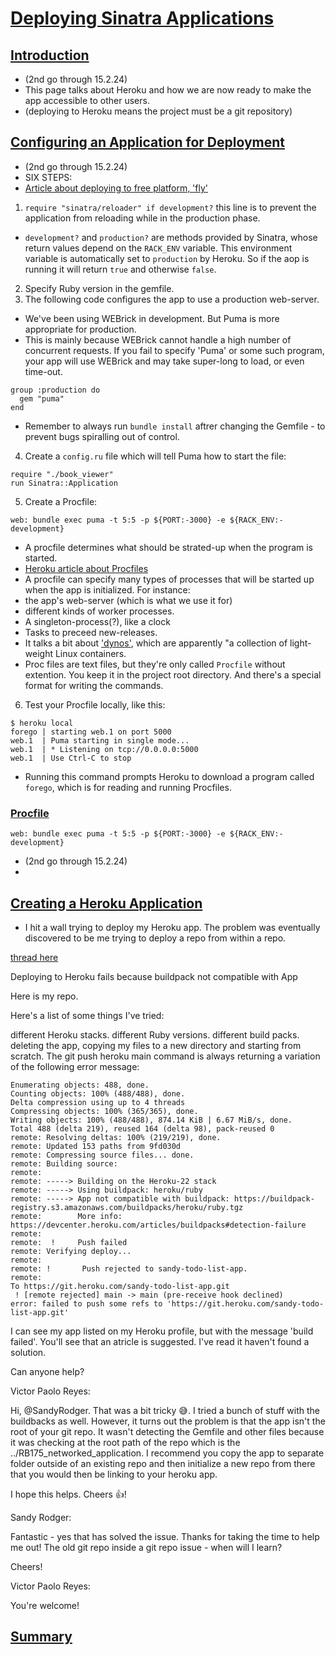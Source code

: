 # [Deploying Sinatra Applications](https://launchschool.com/lessons/26c18317/assignments)

## [Introduction](https://launchschool.com/lessons/26c18317/assignments/cf6f9a67)

- (2nd go through 15.2.24)
 - This page talks about Heroku and how we are now ready to make the app accessible to other users.
 - (deploying to Heroku means the project must be a git repository)

## [Configuring an Application for Deployment](https://launchschool.com/lessons/26c18317/assignments/ab12b730)

- (2nd go through 15.2.24)
 - SIX STEPS:
 - [Article about deploying to free platform, 'fly'](https://medium.com/@ntolasaria/how-to-fly-io-b72ab5467abe)
 1. `require "sinatra/reloader" if development?` this line is to prevent the application from reloading while in the production phase.
  - `development?` and `production?` are methods provided by Sinatra, whose return values depend on the `RACK_ENV` variable. This environment variable is automatically set to `production` by Heroku. So if the aop is running it will return `true` and otherwise `false`.
 2. Specify Ruby version in the gemfile.
 3.  The following code configures the app to use a production web-server.
  - We've been using WEBrick in development. But Puma is more appropriate for production.
  - This is mainly because WEBrick cannot handle a high number of concurrent requests. If you fail to specify 'Puma' or some such program, your app will use WEBrick and may take super-long to load, or even time-out. 

```
group :production do
  gem "puma"
end
```

- Remember to always run `bundle install` aftrer changing the Gemfile - to prevent bugs spiralling out of control.
4. Create a `config.ru` file which will tell Puma how to start the file:

```
require "./book_viewer"
run Sinatra::Application
```

5. Create a Procfile:

```
web: bundle exec puma -t 5:5 -p ${PORT:-3000} -e ${RACK_ENV:-development}
```

- A procfile determines what should be strated-up when the program is started.
- [Heroku article about Procfiles](https://devcenter.heroku.com/articles/procfile)
 - A procfile can specify many types of processes that will be started up when the app is initialized. For instance:
  - the app's web-server (which is what we use it for)
  - different kinds of worker processes.
  - A singleton-process(?), like a clock
  - Tasks to preceed new-releases.
 - It talks a bit about ['dynos'](https://devcenter.heroku.com/articles/dynos), which are apparently "a collection of light-weight Linux containers.
 - Proc files are text files, but they're only called `Procfile` without extention. You keep it in the project root directory. And there's a special format for writing the commands.

6. Test your Procfile locally, like this:

```
$ heroku local
forego | starting web.1 on port 5000
web.1  | Puma starting in single mode...
web.1  | * Listening on tcp://0.0.0.0:5000
web.1  | Use Ctrl-C to stop
```

- Running this command prompts Heroku to download a program called `forego`, which is for reading and running Procfiles.

### [Procfile](https://launchschool.com/lessons/26c18317/assignments/ab12b730)

`web: bundle exec puma -t 5:5 -p ${PORT:-3000} -e ${RACK_ENV:-development}`
- (2nd go through 15.2.24)
 - 

## [Creating a Heroku Application](https://launchschool.com/lessons/26c18317/assignments/621c4795)

- I hit a wall trying to deploy my Heroku app. The problem was eventually discovered to be me trying to deploy a repo from within a repo.

[thread here](https://launchschool.com/posts/689ace14)


Deploying to Heroku fails because buildpack not compatible with App

Here is my repo.

Here's a list of some things I've tried:

different Heroku stacks.
different Ruby versions.
different build packs.
deleting the app, copying my files to a new directory and starting from scratch.
The git push heroku main command is always returning a variation of the following error message:

```
Enumerating objects: 488, done.
Counting objects: 100% (488/488), done.
Delta compression using up to 4 threads
Compressing objects: 100% (365/365), done.
Writing objects: 100% (488/488), 874.14 KiB | 6.67 MiB/s, done.
Total 488 (delta 219), reused 164 (delta 98), pack-reused 0
remote: Resolving deltas: 100% (219/219), done.
remote: Updated 153 paths from 9fd030d
remote: Compressing source files... done.
remote: Building source:
remote: 
remote: -----> Building on the Heroku-22 stack
remote: -----> Using buildpack: heroku/ruby
remote: -----> App not compatible with buildpack: https://buildpack-registry.s3.amazonaws.com/buildpacks/heroku/ruby.tgz
remote:        More info: https://devcenter.heroku.com/articles/buildpacks#detection-failure
remote: 
remote:  !     Push failed
remote: Verifying deploy...
remote: 
remote: !       Push rejected to sandy-todo-list-app.
remote: 
To https://git.heroku.com/sandy-todo-list-app.git
 ! [remote rejected] main -> main (pre-receive hook declined)
error: failed to push some refs to 'https://git.heroku.com/sandy-todo-list-app.git'
```

I can see my app listed on my Heroku profile, but with the message 'build failed'. You'll see that an atricle is suggested. I've read it haven't found a solution.

Can anyone help?


Victor Paolo Reyes:

Hi, @SandyRodger. That was a bit tricky :sweat_smile:. I tried a bunch of stuff with the buildbacks as well. However, it turns out the problem is that the app isn't the root of your git repo. It wasn't detecting the Gemfile and other files because it was checking at the root path of the repo which is the ../RB175_networked_application. I recommend you copy the app to separate folder outside of an existing repo and then initialize a new repo from there that you would then be linking to your heroku app.

I hope this helps. Cheers :thumbsup:!


Sandy Rodger:

Fantastic - yes that has solved the issue. Thanks for taking the time to help me out! The old git repo inside a git repo issue - when will I learn?

Cheers!


Victor Paolo Reyes:

You're welcome!


## [Summary](https://launchschool.com/lessons/26c18317/assignments/2989ba00)

